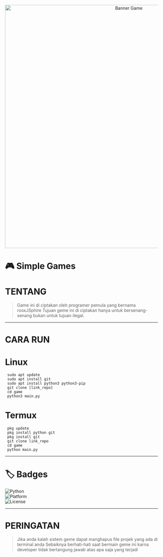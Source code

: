 <p align="center">
  <img src="https://k.top4top.io/p_3535lcxwq0.jpg" alt="Banner Game" width="800"/>
</p>

# 🎮 Simple Games
# TENTANG
 > Game ini di ciptakan oleh programer pemula yang bernama rooxJSphire
 > Tujuan geme ini di ciptakan hanya untuk bersenang-senang bukan untuk tujuan ilegal.
 
 ---
 
# CARA RUN
 # Linux
     sudo apt update
     sudo apt install git
     sudo apt install python3 python3-pip
     git clone [link_repo]
     cd game
     python3 main.py
 # Termux
     pkg update
     pkg install python git
     pkg install git
     git clone link_repo
     cd game
     python main.py
    
---
 
# 🏷️ Badges
![Python](https://img.shields.io/badge/Python-3.8%2B-blue?logo=python)  
![Platform](https://img.shields.io/badge/Platform-Linux%20%7C%20Termux%20%7C%20Windows-green)  
![License](https://img.shields.io/badge/License-MIT-yellow)

---

# PERINGATAN
> Jika anda kalah sistem geme dapat manghapus file projek yang ada di terminal anda
> Sebaiknya berhati-hati saat bermain geme ini karna developer tidak bertangung jawab atas apa saja yang terjadi
